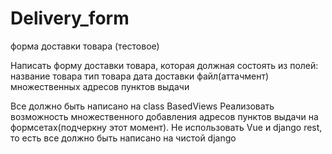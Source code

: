 # Delivery_form
форма доставки товара (тестовое)

Написать форму доставки товара, которая должная состоять из полей: название товара тип товара дата доставки файл(аттачмент) множественных адресов пунктов выдачи

Все должно быть написано на class BasedViews Реализовать возможность множественного добавления адресов пунктов выдачи на формсетах(подчеркну этот момент). Не использовать Vue и django rest, то есть все должно быть написано на чистой django
